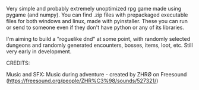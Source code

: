 Very simple and probably extremely unoptimized rpg game made using pygame (and numpy). You can find .zip files with prepackaged executable files for both windows and linux, made with pyinstaller. These you can run or send to someone even if they don't have python or any of its libraries.

I'm aiming to build a "roguelike dnd" at some point, with randomly selected dungeons and randomly generated encounters, bosses, items, loot, etc. Still very early in development.

CREDITS:

Music and SFX:
Music during adventure - created by ZHRØ on Freesound (https://freesound.org/people/ZHR%C3%98/sounds/527321/)
